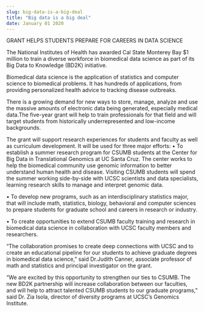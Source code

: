 ```yaml
---
slug: big-data-is-a-big-deal
title: "Big data is a big deal"
date: January 01 2020
---
```


 
<p>GRANT HELPS STUDENTS PREPARE FOR CAREERS IN DATA SCIENCE</p>
<p>
  The National Institutes of Health has awarded Cal State Monterey Bay $1
  million to train a diverse workforce in biomedical data science as part of its
  Big Data to Knowledge &#40;BD2K&#41; initiative.
</p>
<p>
  Biomedical data science is the application of statistics and computer science
  to biomedical problems. It has hundreds of applications, from providing
  personalized health advice to tracking disease outbreaks.
</p>
<p>
  There is a growing demand for new ways to store, manage, analyze and use the
  massive amounts of electronic data being generated, especially medical
  data.The five&#45;year grant will help to train professionals for that field
  and will target students from historically underrepresented and low&#45;income
  backgrounds.
</p>
<p>
  The grant will support research experiences for students and faculty as well
  as curriculum development. It will be used for three major efforts: • To
  establish a summer research program for CSUMB students at the Center for Big
  Data in Translational Genomics at UC Santa Cruz. The center works to help the
  biomedical community use genomic information to better understand human health
  and disease. Visiting CSUMB students will spend the summer working
  side&#45;by&#45;side with UCSC scientists and data specialists, learning
  research skills to manage and interpret genomic data.
</p>
<p>
  • To develop new programs, such as an interdisciplinary statistics major, that
  will include math, statistics, biology, behavioral and computer sciences to
  prepare students for graduate school and careers in research or industry.
</p>
<p>
  • To create opportunities to extend CSUMB faculty training and research in
  biomedical data science in collaboration with UCSC faculty members and
  researchers.
</p>
<p>
  “The collaboration promises to create deep connections with UCSC and to create
  an educational pipeline for our students to achieve graduate degrees in
  biomedical data science,” said Dr.Judith Canner, associate professor of math
  and statistics and principal investigator on the grant.
</p>
<p>
  “We are excited by this opportunity to strengthen our ties to CSUMB. The new
  BD2K partnership will increase collaboration between our faculties, and will
  help to attract talented CSUMB students to our graduate programs,” said Dr.
  Zia Isola, director of diversity programs at UCSC’s Genomics Institute.
</p>
 
